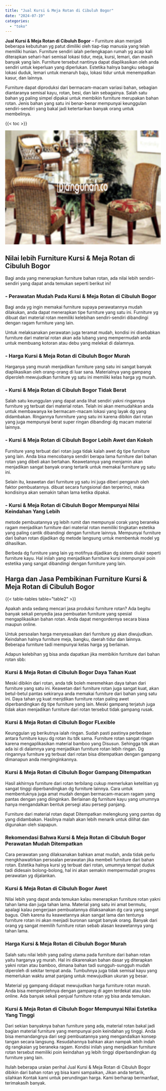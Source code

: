 ```yaml
---
title: "Jual Kursi & Meja Rotan di Cibuluh Bogor"
date: "2024-07-19"
categories: 
  - "toko"
---
```


**Jual Kursi & Meja Rotan di Cibuluh Bogor** – Furniture akan menjadi beberapa kebutuhan yg patut dimiliki oleh tiap-tiap manusia yang telah memiliki hunian. Furniture sendiri ialah perlengkapan rumah yg acap kali diterapkan sehari-hari semisal lokasi tidur, meja, kursi, lemari, dan masih banyak yang lain. Furniture tersebut nantinya dapat diaplikasikan oleh anda sendiri untuk keperluan yang diperlukan. Estetika halnya bangku sebagai lokasi duduk, lemari untuk menaruh baju, lokasi tidur untuk menempatkan kasur, dan lainnya.

Furniture dapat diproduksi dari bermacam-macam variasi bahan, sebagian diantaranya semisal kayu, rotan, besi, dan lain sebagainya. Salah satu bahan yg paling simpel dipakai untuk membikin furniture merupakan bahan rotan. Jenis bahan yang satu ini benar-benar mempunyai keunggulan sendiri-sendiri yang bakal jadi ketertarikan banyak orang untuk membelinya.

{{< toc >}}

![Jual Kursi & Meja Rotan di Cibuluh Bogor](/images/kursi-meja-rotan-murah18.png)

## Nilai lebih Furniture Kursi & Meja Rotan di Cibuluh Bogor

Bagi anda yang menerapkan furniture bahan rotan, ada nilai lebih sendiri-sendiri yang dapat anda temukan seperti berikut ini!

### \- Perawatan Mudah Pada Kursi & Meja Rotan di Cibuluh Bogor

Bagi anda yg ingin memakai furniture supaya perawatannya mudah dilakukan, anda dapat menerapkan tipe furniture yang satu ini. Furniture yg dibuat dari material rotan memiliki kelebihan sendiri-sendiri dibandingi dengan ragam furniture yang lain.

Untuk melaksanakan perawatan juga teramat mudah, kondisi ini disebabkan furniture dari material rotan akan ada lubang yang mempermudah anda untuk membuang kotoran atau debu yang melekat di dalamnya.

### \- Harga Kursi & Meja Rotan di Cibuluh Bogor Murah

Harganya yang murah menjadikan furniture yang satu ini sangat banyak diaplikasikan oleh orang-orang di luar sana. Materialnya yang gampang diperoleh mewujudkan furniture yg satu ini memiliki kelas harga yg murah.

### \- Kursi & Meja Rotan di Cibuluh Bogor Tidak Berat

Salah satu keunggulan yang dapat anda lihat sendiri yakni ringannya furniture yg terbuat dari material rotan. Telah ini akan memudahkan anda untuk membawanya ke bermacam-macam lokasi yang layak dg yang didambakan. Ringannya funrniture yang satu ini karena dibikin dari rotan yang juga mempunyai berat super ringan dibandingi dg macam material lainnya.

### \- Kursi & Meja Rotan di Cibuluh Bogor Lebih Awet dan Kokoh

Furniture yang terbuat dari rotan juga tidak kalah awet dg tipe furniture yang lain. Anda bisa mencobanya sendiri berapa lama furniture dari bahan rotan yang dibeli akan bertahan. Keawetannya yang menjamin akan menjadikan sangat banyak orang tertarik untuk memakai furniture yg satu ini.

Selain itu, keawetan dari furniture yg satu ini juga diberi pengaruh oleh faktor pembuatannya. dibuat secara fungsional dan terperinci, maka kondisinya akan semakin tahan lama ketika dipakai.

### \- Kursi & Meja Rotan di Cibuluh Bogor Mempunyai Nilai Keindahan Yang Lebih

metode pembuatannya yg lebih rumit dan mempunyai corak yang beraneka ragam menjadikan furniture dari material rotan memiliki tingkatan estetika yang paling cantik dibandingi dengan furniture lainnya. Mempunyai furniture dari bahan rotan dijadikan dg metode langsung untuk membentuk model yg dihasilkan.

Berbeda dg furniture yang lain yg motifnya dijadikan dg sistem diukir seperti furniture kayu. Hal inilah yang menjadikan furniture kursi mempunyai poin estetika yang sangat dibandingi dengan furniture yang lain.

## Harga dan Jasa Pembikinan Furniture Kursi & Meja Rotan di Cibuluh Bogor

{{< table-tables table="table2" >}}

Apakah anda sedang mencari jasa produksi furniture rotan? Ada begitu banyak sekali penyedia jasa pembuatan furniture yang spesial mengaplikasikan bahan rotan. Anda dapat mengordernya secara biasa maupun online.

Untuk persoalan harga menyesuaikan dari furniture yg akan diwujudkan. Keindahan halnya furniture meja, bangku, daerah tidur dan lainnya. Beberapa furniture tadi mempunyai kelas harga yg berlainan.

Adapun kelebihan yg bisa anda dapatkan jika membikin furniture dari bahan rotan sbb:

### Kursi & Meja Rotan di Cibuluh Bogor Daya Tahan Kuat

Meski dibikin dari rotan, anda tdk boleh meremehkan daya tahan dari furniture yang satu ini. Keawetan dari furniture rotan juga sangat kuat, akan betul-betul pantas sekiranya anda memakai furniture dari bahan yang satu ini. Daya tahan yg kuat menjdikan furniture rotan paling awet diperbandingkan dg tipe furniture yang lain. Meski gampang terjatuh juga tidak akan menjadikan furniture dari rotan tersebut tidak gampang rusak.

### Kursi & Meja Rotan di Cibuluh Bogor FLexible

Keunggulan yg berikutnya ialah ringan. Sudah pasti pastinya perbedaan antara furniture kayu dg rotan itu tdk sama. Furniture rotan sangat ringan karena mengaplikasikan material bamboo yang Disusun. Sehingga tdk akan ada isi di dalamnya yang menjadikan furniture rotan lebih ringan. Dg ringannya furniture yg terbuat dari rotan bisa ditempatkan dengan gampang dimanapun anda menginginkannya.

### Kursi & Meja Rotan di Cibuluh Bogor Gampang Ditempatkan

Hasil akhirnya furniture dari rotan terbilang cukup memerlukan ketelitian yg sangat tinggi diperbandingkan dg furniture lainnya. Cara untuk membentuknya juga amat mudah dengan bermacam-macam ragam yang pantas dengan yang diinginkan. Berlainan dg furniture kayu yang umumnya hanya mengandalkan bentuk persegi atau persegi panjang.

Furniture dari material rotan dapat Ditempatkan melengkung yang pantas dg yang didambakan. Hasilnya malah akan lebih menarik untuk dilihat dan digunakan oleh siapapun.

### Rekomendasi Bahwa Kursi & Meja Rotan di Cibuluh Bogor Perawatan Mudah Ditempatkan

Cara perawatan yang dilaksanakan bahkan amat mudah, anda tidak perlu mengkhawatirkan persoalan perawatan jika membeli furniture dari bahan rotan. Estetika halnya kursi yg terbuat dari rotan, umumnya tempat duduk tadi didesain bolong-bolong, hal ini akan semakin mempermudah progres perawatan yg dijalankan.

### Kursi & Meja Rotan di Cibuluh Bogor Awet

Nilai lebih yang dapat anda temukan kalau menerapkan furniture rotan yakni tahan lama dan juga tahan lama. Material yang satu ini amat bermutu, apalagi kalau pengerjaan pembuatannya dilaksanakan dg cara yang sangat bagus. Oleh karena itu keawetannya akan sangat lama dan tentunya furniture rotan ini akan menjadi buronan sangat banyak orang. Banyak dari orang yg sangat memilih furniture rotan sebab alasan keawetannya yang tahan lama.

### Harga Kursi & Meja Rotan di Cibuluh Bogor Murah

Salah satu nilai lebih yang paling utama pada furniture dari bahan rotan yaitu harganya yg murah. Hal ini dikarenakan bahan dasar yg diterapkan yakni rotan atau bamboo, dimana bahan tadi sungguh-sungguh mudah diperoleh di sekitar tempat anda. Tumbuhnya juga tidak semisal kayu yang memerlukan waktu amat panjang untuk mewujudkan ukuran yg besar.

Material yg gampang didapat mewujudkan harga furniture rotan murah. Anda bisa memperolehnya dengan gampang di agen terdekat atau toko online. Ada banyak sekali penjual furniture rotan yg bisa anda temukan.

### Kursi & Meja Rotan di Cibuluh Bogor Mempunyai Nilai Estetika Yang Tinggi

Dari sekian banyaknya bahan furniture yang ada, material rotan bakal jadi bagian material furniture yang mempunyai poin keindahan yg tinggi. Anda bisa memandangnya dari segi pembuatannya yang mengandalkan konsep tangan secara langsung. Kesudahannya bahkan akan nampak lebih indah dg rangkaian yg beraneka ragam. Kondisi inilah yang menjadikan furniture rotan tersebut memiliki poin keindahan yg lebih tinggi diperbandingkan dg furniture yang lain.

Itulah beberapa uraian perihal Jual Kursi & Meja Rotan di Cibuluh Bogor dibikin dari bahan rotan yg bisa kami sampaikan, Jikan anda tertarik, silahkan Kontak kami untuk perundingan harga. Kami berharap bermanfaat, terimakasih banyak.
